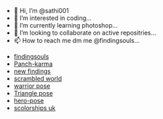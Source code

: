 - 👋 Hi, I’m @sathi001
- 👀 I’m interested in coding...
- 🌱 I’m currently learning photoshop...
- 💞️ I’m looking to collaborate on active repositries...
- 📫 How to reach me dm me  @findingsouls...

<!---
sathi001/sathi001 is a ✨ special ✨ repository because its `README.md` (this file) appears on your GitHub profile.
You can click the Preview link to take a look at your changes.
--->

<!---
[https://studio.youtube.com/channel/UCBWeKrhS0csroxUyPW8bqhg/videos]
(https://www.youtube.com/channel/UCBWeKrhS0csroxUyPW8bqhg/about)
https://youtube.com/shorts/J5oUUvmz_fc?feature=share
https://youtu.be/TOjEwwVTLJk
https://youtube.com/shorts/5V9REHG9tzY?feature=share
https://youtube.com/shorts/QTyfRECssKo?feature=share
https://youtube.com/shorts/AwLUWJUdEoI?feature=share
https://youtube.com/shorts/dDwuUDV9UpE?feature=share
https://youtube.com/shorts/Oe6ZB70satA?feature=share
--->

- [findingsouls](https://findingsouls.quora.com/As-we-walk-along-the-way?ch=10&oid=70770631&share=131fbe0b&srid=uYqnwx&target_type=post)
- [Panch-karma](https://www.quora.com/profile/FindingSoul-1/For-those-who-want-to-go-deeply-into-yogic-and-Ayurvedic-cleansing-techniques-Pancha-karma-is-an-important-practice-to?ch=10&oid=70835851&share=ec02db6a&srid=uYqnwx&target_type=post )
- [new findings](https://www.quora.com/profile/FindingSoul-1/p-70847500?ch=10&oid=70847500&share=f6e45d10&srid=uYqnwx&target_type=post)
- [scrambled world](https://www.quora.com/profile/FindingSoul-1/p-71016187?ch=10&oid=71016187&share=1190ed9c&srid=uYqnwx&target_type=post)
- [warrior pose](https://findingsouls.quora.com/Virbhadra-Asan-Virbhadra-Asan-also-known-as-Warrior-pose-Veerbbhadra-is-the-Sanskrit-name-of-Warrior-pose-It-is-named?ch=10&oid=71009726&share=dbfa8253&srid=uYqnwx&target_type=post)
- [Triangle pose](https://www.quora.com/profile/FindingSoul-1/TRIKON-ASAN?ch=10&oid=71012450&share=1c17c19e&srid=uYqnwx&target_type=post)
- [hero-pose](https://www.quora.com/profile/FindingSoul-1/Hero-pose?ch=10&oid=71011932&share=4c157099&srid=uYqnwx&target_type=post)
- [scolorships uk](https://www.coventry.ac.uk/international-students-hub/campaigns/india-awareness-page/?utm_source=quora&utm_medium=image-ad&utm_campaign=cu-mea-int-202122-ph2-t26354&utm_content=quora-image-v2)
